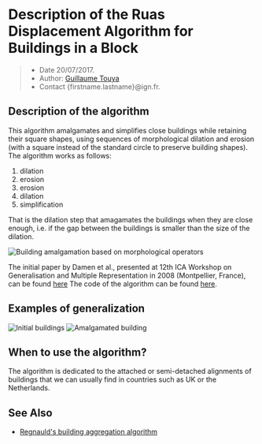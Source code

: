 # Description of the Ruas Displacement Algorithm for Buildings in a Block

> - Date 20/07/2017.
> - Author: [Guillaume Touya][1]
> - Contact {firstname.lastname}@ign.fr.



Description of the algorithm
-------------
This algorithm amalgamates and simplifies close buildings while retaining their square shapes, using sequences of morphological dilation and erosion (with a square instead of the standard circle to preserve building shapes). The algorithm works as follows:

1.  dilation
2.  erosion
3. 	erosion
4.  dilation
5.  simplification

That is the dilation step that amagamates the buildings when they are close enough, i.e. if the gap between the buildings is smaller than the size of the dilation.

![Building amalgamation based on morphological operators](docs/assets/images/damen_et_al_principles.png)

The initial paper by Damen et al., presented at 12th ICA Workshop on Generalisation and Multiple Representation in 2008 (Montpellier, France), can be found [here][2]
The code of the algorithm can be found [here][3].

Examples of generalization
-------------
![Initial buildings](docs/assets/images/morpho_amalgamation_before.png)
![Amalgamated building](docs/assets/images/morpho_amalgamation_after.png)


When to use the algorithm?
-------------
The algorithm is dedicated to the attached or semi-detached alignments of buildings that we can usually find in countries such as UK or the Netherlands.


See Also
-------------
- [Regnauld's building aggregation algorithm][4]


[1]: http://recherche.ign.fr/labos/cogit/english/cv.php?prenom=&nom=Touya
[2]: https://kartographie.geo.tu-dresden.de/downloads/ica-gen/workshop2008/04_Damen_et_al.pdf
[3]: https://github.com/IGNF/CartAGen/blob/master/cartagen-core/src/main/java/fr/ign/cogit/cartagen/algorithms/block/BuildingsAggregation.java
[4]: docs/algorithms/buildings/aggregation_regnauld.md
